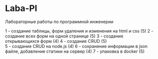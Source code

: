 # Laba-PI
Лабораторные работы по программной инженерии

1 - создание таблицы, форм удаления и изменения на html и css (5)
2 - создание всех форм на одной странице (5)
3 - создание открывающихся форм (4)
4 - создание CRUD (5)  
5 - создание CRUD на node.js (4)
6 - сохранение информации в json файле, добавление статики на сервер (4)
7 - упаковка в docker (5)
